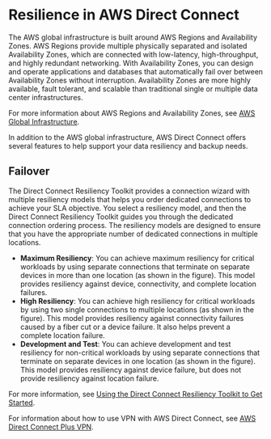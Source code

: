 # Resilience in AWS Direct Connect<a name="disaster-recovery-resiliency"></a>

The AWS global infrastructure is built around AWS Regions and Availability Zones\. AWS Regions provide multiple physically separated and isolated Availability Zones, which are connected with low\-latency, high\-throughput, and highly redundant networking\. With Availability Zones, you can design and operate applications and databases that automatically fail over between Availability Zones without interruption\. Availability Zones are more highly available, fault tolerant, and scalable than traditional single or multiple data center infrastructures\. 

For more information about AWS Regions and Availability Zones, see [AWS Global Infrastructure](http://aws.amazon.com/about-aws/global-infrastructure/)\.

In addition to the AWS global infrastructure, AWS Direct Connect offers several features to help support your data resiliency and backup needs\.

## Failover<a name="failover"></a>

The Direct Connect Resiliency Toolkit provides a connection wizard with multiple resiliency models that helps you order dedicated connections to achieve your SLA objective\. You select a resiliency model, and then the Direct Connect Resiliency Toolkit guides you through the dedicated connection ordering process\. The resiliency models are designed to ensure that you have the appropriate number of dedicated connections in multiple locations\. 
+ **Maximum Resiliency**: You can achieve maximum resiliency for critical workloads by using separate connections that terminate on separate devices in more than one location \(as shown in the figure\)\. This model provides resiliency against device, connectivity, and complete location failures\.
+ **High Resiliency**: You can achieve high resiliency for critical workloads by using two single connections to multiple locations \(as shown in the figure\)\. This model provides resiliency against connectivity failures caused by a fiber cut or a device failure\. It also helps prevent a complete location failure\.
+ **Development and Test**: You can achieve development and test resiliency for non\-critical workloads by using separate connections that terminate on separate devices in one location \(as shown in the figure\)\. This model provides resiliency against device failure, but does not provide resiliency against location failure\.

For more information, see [Using the Direct Connect Resiliency Toolkit to Get Started](resilency_toolkit.md)\.

For information about how to use VPN with AWS Direct Connect, see [AWS Direct Connect Plus VPN](https://docs.aws.amazon.com/whitepapers/latest/aws-vpc-connectivity-options/aws-direct-connect-plus-vpn-network-to-amazon.html)\.